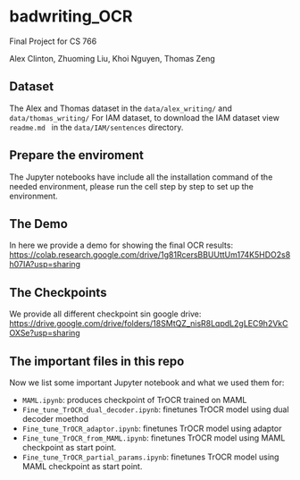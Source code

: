 # badwriting_OCR
Final Project for CS 766

Alex Clinton, Zhuoming Liu, Khoi Nguyen, Thomas Zeng

## Dataset
The Alex and Thomas dataset in the `data/alex_writing/` and `data/thomas_writing/`
For IAM dataset, to download the IAM dataset view `readme.md ` in the `data/IAM/sentences` directory.

## Prepare the enviroment
The Jupyter notebooks have include all the installation command of the needed environment, please run the cell step by step to set up the environment.

## The Demo
In here we provide a demo for showing the final OCR results: https://colab.research.google.com/drive/1g81RcersBBUUttUm174K5HDO2s8h07IA?usp=sharing


## The Checkpoints
We provide all different checkpoint sin google drive: https://drive.google.com/drive/folders/18SMtQZ_nisR8LqpdL2gLEC9h2VkCOXSe?usp=sharing


## The important files in this repo
Now we list some important Jupyter notebook and what we used them for:
- `MAML.ipynb`: produces checkpoint of TrOCR trained on MAML
- `Fine_tune_TrOCR_dual_decoder.ipynb`: finetunes TrOCR model using dual decoder moethod
- `Fine_tune_TrOCR_adaptor.ipynb`: finetunes TrOCR model using adaptor
- `Fine_tune_TrOCR_from_MAML.ipynb`: finetunes TrOCR model using MAML checkpoint as start point.
- `Fine_tune_TrOCR_partial_params.ipynb`: finetunes TrOCR model using MAML checkpoint as start point.
